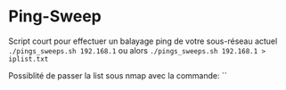 # Ping-Sweep
Script court pour effectuer un balayage ping de votre sous-réseau actuel
`./pings_sweeps.sh 192.168.1` ou alors `./pings_sweeps.sh 192.168.1 > iplist.txt`

Possiblité de passer la list sous nmap avec la commande:
``
